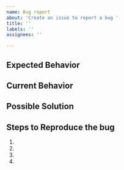 ```yaml
---
name: Bug report
about: 'Create an issue to report a bug '
title: ''
labels: ''
assignees: ''

---
```


## Expected Behavior
<!--- Tell us what should happen -->

## Current Behavior
<!--- Tell us what happens instead of the expected behavior -->

## Possible Solution
<!--- Not obligatory, but suggest a fix/reason for the bug, -->

## Steps to Reproduce the bug
<!--- Provide a link to a live example, or an unambiguous set of steps to -->
<!--- reproduce this bug. Include code to reproduce, if relevant -->
1.
2.
3.
4.
